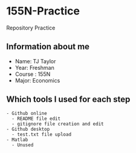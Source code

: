 # 155N-Practice
Repository Practice

## Information about me
  - Name: TJ Taylor
  - Year: Freshman
  - Course : 155N
  - Major: Economics
  
  ## Which tools I used for each step
    - Github online
      - README file edit
      - gitignore file creation and edit
    - Github desktop
      - test.txt file upload
    - Matlab
      - Unused
      

